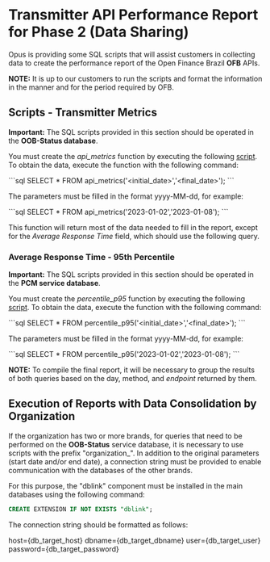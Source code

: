 # Transmitter API Performance Report for Phase 2 (Data Sharing)

Opus is providing some SQL scripts that will assist customers in collecting data to create the performance report of the Open Finance Brazil **OFB** APIs.

**NOTE:** It is up to our customers to run the scripts and format the information in the manner and for the period required by OFB.

## Scripts - Transmitter Metrics

**Important:** The SQL scripts provided in this section should be operated in the **OOB-Status database**.

You must create the *api_metrics* function by executing the following [script](attachments/api_metrics.sql). To obtain the data, execute the function with the following command:

\```sql
SELECT * FROM api_metrics('<initial_date>','<final_date>');
\```

The parameters must be filled in the format yyyy-MM-dd, for example:

\```sql
SELECT * FROM api_metrics('2023-01-02','2023-01-08');
\```

This function will return most of the data needed to fill in the report, except for the *Average Response Time* field, which should use the following query.

### Average Response Time - 95th Percentile

**Important:** The SQL scripts provided in this section should be operated in the **PCM service database**.

You must create the *percentile_p95* function by executing the following [script](attachments/percentile_p95.sql). To obtain the data, execute the function with the following command:

\```sql
SELECT * FROM percentile_p95('<initial_date>','<final_date>');
\```

The parameters must be filled in the format yyyy-MM-dd, for example:

\```sql
SELECT * FROM percentile_p95('2023-01-02','2023-01-08');
\```

**NOTE:** To compile the final report, it will be necessary to group the results of both queries based on the day, method, and *endpoint* returned by them.

## Execution of Reports with Data Consolidation by Organization

If the organization has two or more brands, for queries that need to be performed on the **OOB-Status** service database, it is necessary to use scripts with the prefix "organization_". In addition to the original parameters (start date and/or end date), a connection string must be provided to enable communication with the databases of the other brands.

For this purpose, the "dblink" component must be installed in the main databases using the following command:

```sql
CREATE EXTENSION IF NOT EXISTS "dblink";
```

The connection string should be formatted as follows:

host={db_target_host} dbname={db_target_dbname} user={db_target_user} password={db_target_password}
